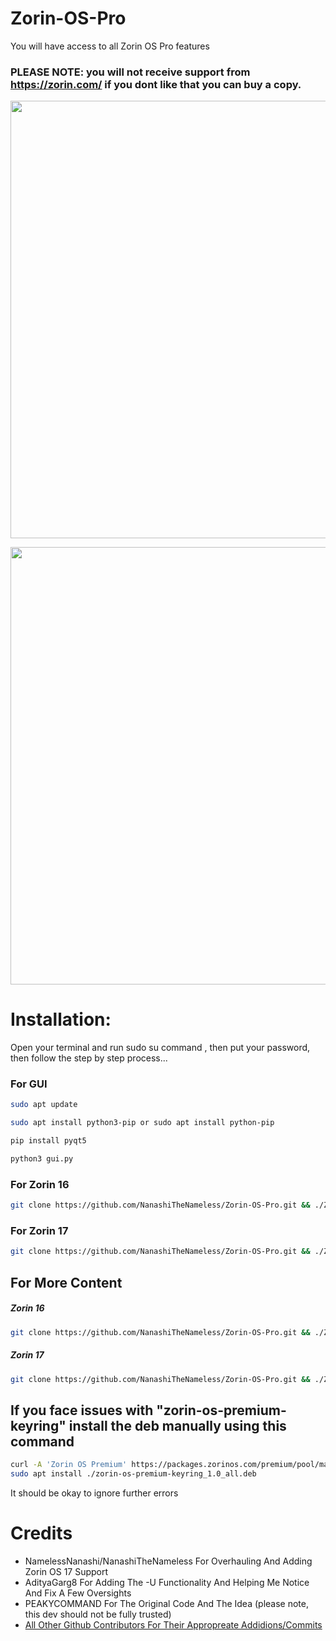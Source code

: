 # Zorin-OS-Pro

You will have access to all Zorin OS Pro features

### PLEASE NOTE: you will not receive support from https://zorin.com/ if you dont like that you can buy a copy.
<p align="center">
<img width="700" src="https://user-images.githubusercontent.com/91558914/184500559-7c74f6db-f82d-415f-b88a-c00e09c600e3.png">
</p>

<p align="center">
<img width="700" src="https://user-images.githubusercontent.com/91558914/184501028-9958ac42-0cfb-4870-bf56-8ce24e6437f0.png">
</p>

# Installation:
Open your terminal and run sudo su command , then put your password, then follow the step by step process...

### For GUI 
```bash
sudo apt update
```
```bash
sudo apt install python3-pip or sudo apt install python-pip

```
```bash
pip install pyqt5
```
```bash
python3 gui.py
```
### For Zorin 16
```bash
git clone https://github.com/NanashiTheNameless/Zorin-OS-Pro.git && ./Zorin-OS-Pro/zorin.sh -6
```

### For Zorin 17
```bash
git clone https://github.com/NanashiTheNameless/Zorin-OS-Pro.git && ./Zorin-OS-Pro/zorin.sh -7
```

## For More Content
##### Zorin 16
```bash
git clone https://github.com/NanashiTheNameless/Zorin-OS-Pro.git && ./Zorin-OS-Pro/zorin.sh -6 -M
```
##### Zorin 17
```bash
git clone https://github.com/NanashiTheNameless/Zorin-OS-Pro.git && ./Zorin-OS-Pro/zorin.sh -7 -M
```

## If you face issues with "zorin-os-premium-keyring" install the deb manually using this command
```bash
curl -A 'Zorin OS Premium' https://packages.zorinos.com/premium/pool/main/z/zorin-os-premium-keyring/zorin-os-premium-keyring_1.0_all.deb --output zorin-os-premium-keyring_1.0_all.deb
sudo apt install ./zorin-os-premium-keyring_1.0_all.deb
```
It should be okay to ignore further errors

# Credits
- NamelessNanashi/NanashiTheNameless For Overhauling And Adding Zorin OS 17 Support
- AdityaGarg8 For Adding The -U Functionality And Helping Me Notice And Fix A Few Oversights
- PEAKYCOMMAND For The Original Code And The Idea (please note, this dev should not be fully trusted)
- [All Other Github Contributors For Their Appropreate Addidions/Commits](https://github.com/NanashiTheNameless/Zorin-OS-Pro/graphs/contributors)
